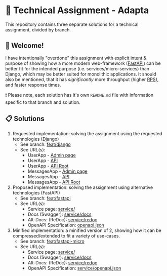 # 🚀 Technical Assignment - Adapta
This repository contains three separate solutions for a technical assignment, divided by branch.


## 👋 Welcome!
I have intentionally "overdone" this assignment with explicit intent & purpose of showing how a more modern web-framework ([FastAPI](https://fastapi.tiangolo.com/))
can be better fit for the intended purpose (i.e. services/micro-services) than Django, which may be better suited for monolithic applications. 
It should also be mentioned, that it has *significantly* more throughput (higher [RPS](https://www.toucantoco.com/en/glossary/requests-per-second)), and faster response times.

❗ Please note, each solution has it's own `README.md` file with information specific to that branch and solution. 


## 📋 Solutions
1. Requested implementation: solving the assignment using the requested technologies (Django)
   - See branch: [feat/django](https://github.com/str00bs/TA_Adapta/tree/feat/django)
   - See URL(s):
      - UserApp - [Admin page](https://adapta1a.cloud.adapdr.me/admin)
      - UserApp - [API](https://adapta1a.cloud.adapdr.me/api/)
      - UserApp - [API Root](https://adapta1a.cloud.adapdr.me/)
      - MessagesApp - [Admin page](https://adapta1b.cloud.adapdr.me/admin)
      - MessagesApp - [API](https://adapta1b.cloud.adapdr.me/api/)
      - MessagesApp - [API Root](https://adapta1b.cloud.adapdr.me/)
2. Proposed implementation: solving the assignment using alternative technologies (FastAPI)
   - See branch: [feat/fastapi](https://github.com/str00bs/TA_Adapta/tree/feat/fastapi)
   - See URL(s):
      - Service page: [service/](https://adapta2.cloud.adapdr.me/)
      - Docs (Swagger): [service/docs](https://adapta2.cloud.adapdr.me/docs)
      - Alt-Docs: (ReDoc): [service/redoc](https://adapta2.cloud.adapdr.me/redoc)
      - OpenAPI Specification: [openapi.json](https://adapta2.cloud.adapdr.me/openapi.json)
3. Minified implementation: a minified version of 2, showing how it can be compressed/extended to fit a variety of use-cases.
   - See branch: [feat/fastapi-micro](https://github.com/str00bs/TA_Adapta/tree/feat/fastapi-micro)
   - See URL(s):
      - Service page: [service/](https://adapta3.cloud.adapdr.me/)
      - Docs (Swagger): [service/docs](https://adapta3.cloud.adapdr.me/docs)
      - Alt-Docs: (ReDoc): [service/redoc](https://adapta3.cloud.adapdr.me/redoc)
      - OpenAPI Specification: [service/openapi.json](https://adapta3.cloud.adapdr.me/openapi.json)
